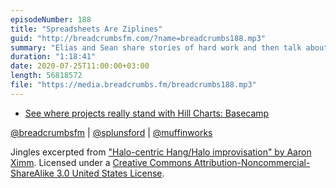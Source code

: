 ```yaml
---
episodeNumber: 188
title: "Spreadsheets Are Ziplines"
guid: "http://breadcrumbsfm.com/?name=breadcrumbs188.mp3"
summary: "Elias and Sean share stories of hard work and then talk about hard work as climbing a mountain."
duration: "1:18:41"
date: 2020-07-25T11:00:00+03:00
length: 56818572
file: "https://media.breadcrumbs.fm/breadcrumbs188.mp3"
---
```


- [See where projects really stand with Hill Charts: Basecamp](https://basecamp.com/features/hill-charts)

[@breadcrumbsfm](https://twitter.com/breadcrumbsfm) | [@splunsford](https://twitter.com/splunsford) | [@muffinworks](https://twitter.com/muffinworks)

Jingles excerpted from ["Halo-centric Hang/Halo improvisation" by Aaron Ximm](http://freemusicarchive.org/music/aaron_ximm/handpans_and_the_hang/). Licensed under a [Creative Commons Attribution-Noncommercial-ShareAlike 3.0 United States License](http://creativecommons.org/licenses/by-nc-sa/3.0/us/).